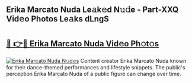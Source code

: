 ## Erika Marcato Nuda Le𝚊k𝚎d N𝚞𝚍e - Part-XXQ Vid𝚎o Photos Le𝚊ks dLngS

# <h2><a href="http://fbbxm0.evod.top/?m=Erika+Marcato+Nuda">🔗 👉🔴 Erika Marcato Nuda Vid𝚎o Ph𝚘t𝚘s</a></h2>

[![Erika Marcato Nuda N𝚞d𝚎s](https://i.imgur.com/8V9OHl7.gif)](http://fbbxm0.evod.top/?m=Erika+Marcato+Nuda)
Content creator Erika Marcato Nuda known for their dance-themed performances and lifestyle snippets. The public's perception Erika Marcato Nuda of a public figure can change over time. 
